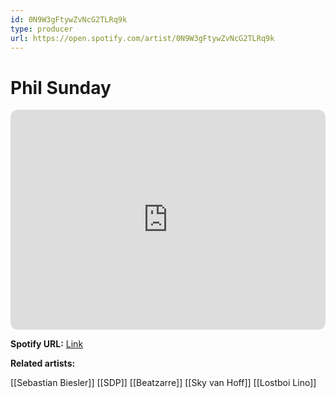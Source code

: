 ```yaml
---
id: 0N9W3gFtywZvNcG2TLRq9k
type: producer
url: https://open.spotify.com/artist/0N9W3gFtywZvNcG2TLRq9k
---
```

# Phil Sunday

<iframe style="border-radius:12px" src="https://open.spotify.com/embed/artist/0N9W3gFtywZvNcG2TLRq9k" width="100%" height="352" frameBorder="0" allowfullscreen="" allow="autoplay; clipboard-write; encrypted-media; fullscreen; picture-in-picture" loading="lazy"></iframe>

**Spotify URL:** [Link](https://open.spotify.com/artist/0N9W3gFtywZvNcG2TLRq9k)

**Related artists:**

[[Sebastian Biesler]]
[[SDP]]
[[Beatzarre]]
[[Sky van Hoff]]
[[Lostboi Lino]]
